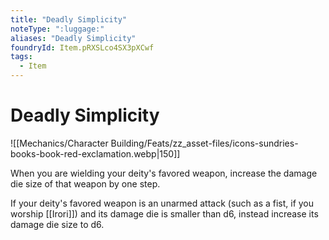 ```yaml
---
title: "Deadly Simplicity"
noteType: ":luggage:"
aliases: "Deadly Simplicity"
foundryId: Item.pRXSLco4SX3pXCwf
tags:
  - Item
---
```


# Deadly Simplicity
![[Mechanics/Character Building/Feats/zz_asset-files/icons-sundries-books-book-red-exclamation.webp|150]]

When you are wielding your deity's favored weapon, increase the damage die size of that weapon by one step.

If your deity's favored weapon is an unarmed attack (such as a fist, if you worship [[Irori]]) and its damage die is smaller than d6, instead increase its damage die size to d6.
